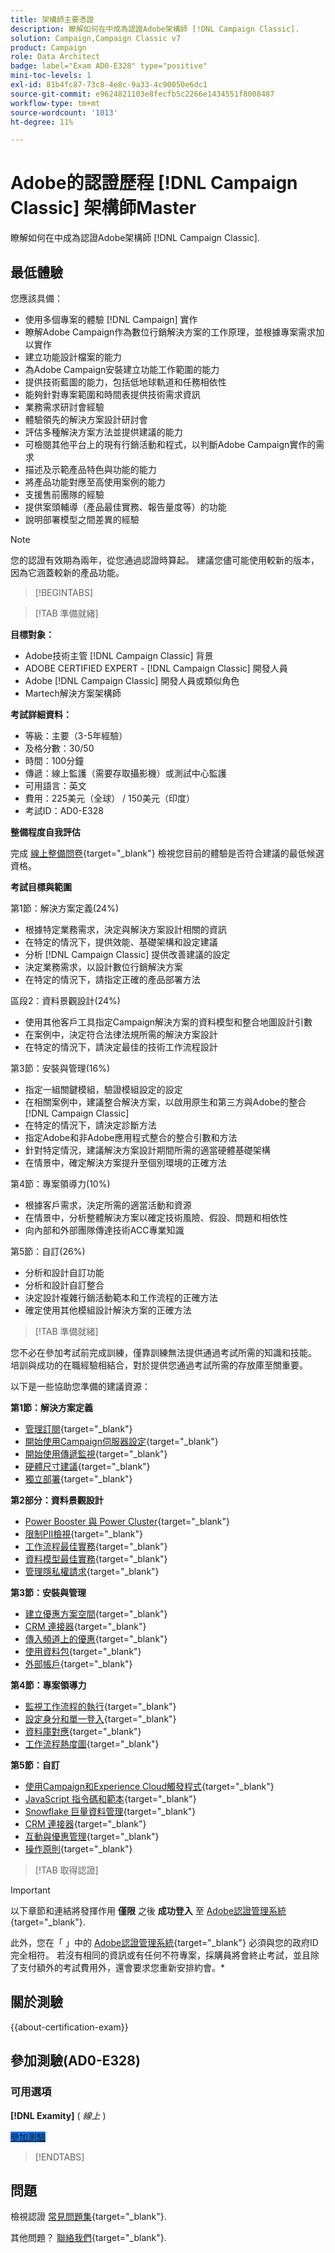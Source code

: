 ```yaml
---
title: 架構師主要憑證
description: 瞭解如何在中成為認證Adobe架構師 [!DNL Campaign Classic].
solution: Campaign,Campaign Classic v7
product: Campaign
role: Data Architect
badge: label="Exam AD0-E328" type="positive"
mini-toc-levels: 1
exl-id: 81b4fc87-73c8-4e8c-9a33-4c90050e6dc1
source-git-commit: e9624821103e8fecfb5c2266e1434551f8008487
workflow-type: tm+mt
source-wordcount: '1013'
ht-degree: 11%

---
```


# Adobe的認證歷程 [!DNL Campaign Classic] 架構師Master

瞭解如何在中成為認證Adobe架構師 [!DNL Campaign Classic].

## 最低體驗

您應該具備：

* 使用多個專案的體驗 [!DNL Campaign] 實作
* 瞭解Adobe Campaign作為數位行銷解決方案的工作原理，並根據專案需求加以實作
* 建立功能設計檔案的能力
* 為Adobe Campaign安裝建立功能工作範圍的能力
* 提供技術藍圖的能力，包括低地球軌道和任務相依性
* 能夠針對專案範圍和時間表提供技術需求資訊
* 業務需求研討會經驗
* 體驗領先的解決方案設計研討會
* 評估多種解決方案方法並提供建議的能力
* 可檢閱其他平台上的現有行銷活動和程式，以判斷Adobe Campaign實作的需求
* 描述及示範產品特色與功能的能力
* 將產品功能對應至高使用案例的能力
* 支援售前團隊的經驗
* 提供案頭輔導（產品最佳實務、報告量度等）的功能
* 說明部署模型之間差異的經驗

>[!NOTE]
>
>您的認證有效期為兩年，從您通過認證時算起。 建議您儘可能使用較新的版本，因為它涵蓋較新的產品功能。

>[!BEGINTABS]

>[!TAB 準備就緒]

**目標對象：**

* Adobe技術主管 [!DNL Campaign Classic] 背景
* ADOBE CERTIFIED EXPERT - [!DNL Campaign Classic] 開發人員
* Adobe [!DNL Campaign Classic] 開發人員或類似角色
* Martech解決方案架構師

**考試詳細資料：**

* 等級：主要（3-5年經驗）
* 及格分數：30/50
* 時間：100分鐘
* 傳遞：線上監護（需要存取攝影機）或測試中心監護
* 可用語言：英文
* 費用：225美元（全球） / 150美元（印度）
* 考試ID：AD0-E328

**整備程度自我評估**

完成 [線上整備問卷](https://scorpion.caveon.com/launchpad/ad-q-e318-readiness-questionnaire-for-adobe-campaign-classic-architect-master-exam/ad-q-e318-readiness-questionnaire-for-adobe-campaign-classic-architect-master-exam){target="_blank"} 檢視您目前的體驗是否符合建議的最低候選資格。

**考試目標與範圍**

第1節：解決方案定義(24%)

* 根據特定業務需求，決定與解決方案設計相關的資訊
* 在特定的情況下，提供效能、基礎架構和設定建議
* 分析 [!DNL Campaign Classic] 提供改善建議的設定
* 決定業務需求，以設計數位行銷解決方案
* 在特定的情況下，請指定正確的產品部署方法

區段2：資料景觀設計(24%)

* 使用其他客戶工具指定Campaign解決方案的資料模型和整合地圖設計引數
* 在案例中，決定符合法律法規所需的解決方案設計
* 在特定的情況下，請決定最佳的技術工作流程設計

第3節：安裝與管理(16%)

* 指定一組關鍵模組，驗證模組設定的設定
* 在相關案例中，建議整合解決方案，以啟用原生和第三方與Adobe的整合 [!DNL Campaign Classic]
* 在特定的情況下，請決定診斷方法
* 指定Adobe和非Adobe應用程式整合的整合引數和方法
* 針對特定情況，建議解決方案設計期間所需的適當硬體基礎架構
* 在情景中，確定解決方案提升至個別環境的正確方法

第4節：專案領導力(10%)

* 根據客戶需求，決定所需的適當活動和資源
* 在情景中，分析整體解決方案以確定技術風險、假設、問題和相依性
* 向內部和外部團隊傳達技術ACC專業知識

第5節：自訂(26%)

* 分析和設計自訂功能
* 分析和設計自訂整合
* 決定設計複雜行銷活動範本和工作流程的正確方法
* 確定使用其他模組設計解決方案的正確方法

>[!TAB 準備就緒]

您不必在參加考試前完成訓練，僅靠訓練無法提供通過考試所需的知識和技能。 培訓與成功的在職經驗相結合，對於提供您通過考試所需的存放庫至關重要。

以下是一些協助您準備的建議資源：

**第1節：解決方案定義**

* [管理訂閱](https://experienceleague.adobe.com/docs/campaign-classic/using/sending-messages/subscriptions-and-referrals/managing-subscriptions.html){target="_blank"}
* [開始使用Campaign伺服器設定](https://experienceleague.adobe.com/docs/campaign-classic/using/installing-campaign-classic/additional-configurations/configuring-campaign-server.html){target="_blank"}
* [開始使用傳遞監視](https://experienceleague.adobe.com/docs/campaign-classic/using/sending-messages/monitoring-deliveries/about-delivery-monitoring.html?lang=zh-Hant){target="_blank"}
* [硬體尺寸建議](https://experienceleague.adobe.com/docs/campaign-classic/using/technotes/hardware-sizing.html){target="_blank"}
* [獨立部署](https://experienceleague.adobe.com/docs/campaign-classic/using/installing-campaign-classic/deployment-types-/standalone-deployment.html?lang=zh-Hant){target="_blank"}

**第2部分：資料景觀設計**

* [Power Booster 與 Power Cluster](https://experienceleague.adobe.com/docs/campaign-classic/using/installing-campaign-classic/deployment-types-/power-booster-and-power-cluster.html){target="_blank"}
* [限制PII檢視](https://experienceleague.adobe.com/docs/campaign-classic/using/configuring-campaign-classic/editing-schemas/restricting-pii-view.html){target="_blank"}
* [工作流程最佳實務](https://experienceleague.adobe.com/docs/campaign-classic/using/automating-with-workflows/introduction/workflow-best-practices.html?lang=zh-Hant){target="_blank"}
* [資料模型最佳實務](https://experienceleague.adobe.com/docs/campaign-classic/using/configuring-campaign-classic/data-model/data-model-best-practices.html?lang=zh-Hant){target="_blank"}
* [管理隱私權請求](https://experienceleague.adobe.com/docs/campaign-classic/using/getting-started/privacy/privacy-requests/privacy-requests.html){target="_blank"}

**第3節：安裝與管理**

* [建立優惠方案空間](https://experienceleague.adobe.com/docs/campaign-classic/using/managing-offers/managing-environments/creating-offer-spaces.html){target="_blank"}
* [CRM 連接器](https://experienceleague.adobe.com/docs/campaign-classic/using/getting-started/connectors/crm-connectors/crm-connectors.html){target="_blank"}
* [傳入頻道上的優惠](https://experienceleague.adobe.com/docs/campaign-classic/using/managing-offers/case-study/offers-on-an-inbound-channel.html){target="_blank"}
* [使用資料包](https://experienceleague.adobe.com/docs/campaign-classic/using/getting-started/administration-basics/working-with-data-packages.html){target="_blank"}
* [外部帳戶](https://experienceleague.adobe.com/docs/campaign-classic/using/installing-campaign-classic/accessing-external-database/external-accounts.html){target="_blank"}

**第4節：專案領導力**

* [監視工作流程的執行](https://experienceleague.adobe.com/docs/campaign-classic/using/automating-with-workflows/monitoring-workflows/monitoring-workflow-execution.html?lang=zh-Hant){target="_blank"}
* [設定身分和單一登入](https://helpx.adobe.com/uk/enterprise/using/set-up-identity.html){target="_blank"}
* [資料庫對應](https://experienceleague.adobe.com/docs/campaign-classic/using/configuring-campaign-classic/schema-reference/database-mapping.html){target="_blank"}
* [工作流程熱度圖](https://experienceleague.adobe.com/docs/campaign-classic/using/automating-with-workflows/monitoring-workflows/heatmap.html){target="_blank"}

**第5節：自訂**

* [使用Campaign和Experience Cloud觸發程式](https://experienceleague.adobe.com/docs/campaign-classic/using/integrating-with-adobe-experience-cloud/experience-triggers/about-triggers.html){target="_blank"}
* [JavaScript 指令碼和範本](https://experienceleague.adobe.com/docs/campaign-classic/using/automating-with-workflows/advanced-management/javascript-scripts-and-templates.html){target="_blank"}
* [Snowflake 巨量資料管理](https://experienceleague.adobe.com/docs/campaign-classic-learn/tutorials/administrating/fda/big-data-segmentation-on-snowflake.html){target="_blank"}
* [CRM 連接器](https://experienceleague.adobe.com/docs/campaign-classic/using/getting-started/connectors/crm-connectors/crm-connectors.html){target="_blank"}
* [互動與優惠管理](https://experienceleague.adobe.com/docs/campaign-classic/using/managing-offers/interaction-overview/interaction-and-offer-management.html){target="_blank"}
* [操作原則](https://experienceleague.adobe.com/docs/campaign-classic/using/monitoring-campaign-classic/production-procedures/operating-principle.html){target="_blank"}

>[!TAB 取得認證]

>[!IMPORTANT]
>
>以下章節和連結將發揮作用 **僅限**  之後 **成功登入** 至 [Adobe認證管理系統](https://www.certmetrics.com/adobe){target="_blank"}.
>
>此外，您在「 」中的 [Adobe認證管理系統](https://www.certmetrics.com/adobe){target="_blank"} 必須與您的政府ID完全相符。 若沒有相同的資訊或有任何不符專案，採購員將會終止考試，並且除了支付額外的考試費用外，還會要求您重新安排約會。*


## 關於測驗

{{about-certification-exam}}

## 參加測驗(AD0-E328)

### 可用選項

**[!DNL Examity]** ( *線上* )

<a href="https://www.certmetrics.com/adobe/candidate/examity_sso.aspx?eid=AD0-E328" target="_blank" class="spectrum-Button spectrum-Button--fill spectrum-Button--accent spectrum-Button--sizeM is-margin-bottom-big-big at-element-click-tracking" style="background-color:#1473E6">

<span class="spectrum-Button-label has-no-wrap">
   參加測驗
</span>
</a>

>[!ENDTABS]

## 問題

檢視認證 [常見問題集](https://experienceleague.adobe.com/docs/certification/certification/faq.html){target="_blank"}.

其他問題？ [聯絡我們](mailto:certif@adobe.com){target="_blank"}.
